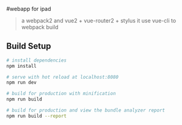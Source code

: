 #webapp for ipad

> a webpack2 and vue2 + vue-router2 + stylus it use vue-cli to webpack build

## Build Setup

``` bash
# install dependencies
npm install

# serve with hot reload at localhost:8080
npm run dev

# build for production with minification
npm run build

# build for production and view the bundle analyzer report
npm run build --report
```

